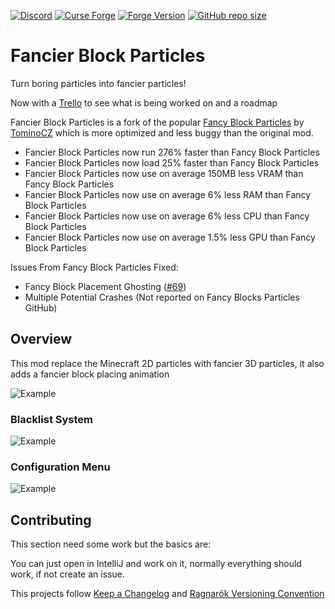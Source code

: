 [![Discord](https://img.shields.io/discord/807316234436608020?color=586AEA&style=for-the-badge&label=Discord&logo=discord)](https://discord.gg/hKpUYx7VwS)
[![Curse Forge](https://cf.way2muchnoise.eu/title/666575_Get_%20.svg?badge_style=for_the_badge)](https://www.curseforge.com/minecraft/mc-mods/fbp)
[![Forge Version](https://img.shields.io/badge/Minecraft%20Forge-14.23.5.2847-yellow.svg?style=for-the-badge)](http://files.minecraftforge.net/maven/net/minecraftforge/forge/index_1.12.2.html)
[![GitHub repo size](https://img.shields.io/github/repo-size/Red-Studio-Ragnarok/Fancier-Block-Particles?label=Repository%20Size&style=for-the-badge)](https://github.com/Red-Studio-Ragnarok/Fancier-Block-Particles)

# Fancier Block Particles

Turn boring particles into fancier particles!

Now with a [Trello] to see what is being worked on and a roadmap

Fancier Block Particles is a fork of the popular [Fancy Block Particles] by [TominoCZ] which is more optimized and less buggy than the original mod.

- Fancier Block Particles now run 276% faster than Fancy Block Particles
- Fancier Block Particles now load 25% faster than Fancy Block Particles
- Fancier Block Particles now use on average 150MB less VRAM than Fancy Block Particles
- Fancier Block Particles now use on average 6% less RAM than Fancy Block Particles
- Fancier Block Particles now use on average 6% less CPU than Fancy Block Particles
- Fancier Block Particles now use on average 1.5% less GPU than Fancy Block Particles

Issues From Fancy Block Particles Fixed:

- Fancy Block Placement Ghosting ([#69])
- Multiple Potential Crashes (Not reported on Fancy Blocks Particles GitHub)

## Overview

This mod replace the Minecraft 2D particles with fancier 3D particles, it also adds a fancier block placing animation

![Example](https://i.imgur.com/ZfiAoir.gif)
### Blacklist System
![Example](https://user-images.githubusercontent.com/82710983/188453568-3068e778-d902-4642-ab09-93c1aba2b02d.gif)
### Configuration Menu
![Example](https://user-images.githubusercontent.com/82710983/188453582-29bca653-6942-4f33-a670-ce89fbe42942.gif)

## Contributing

This section need some work but the basics are:

You can just open in IntelliJ and work on it, normally everything should work, if not create an issue.

This projects follow [Keep a Changelog] and [Ragnarök Versioning Convention]

[Trello]: https://trello.com/b/nlEU4rO2
[TominoCZ]: [https://www.curseforge.com/members/morphoxl/projects](https://github.com/TominoCZ)
[Fancy Block Particles]: https://www.curseforge.com/minecraft/mc-mods/fancy-block-particles
[#69]: https://github.com/TominoCZ/FancyBlockParticles/issues/69
[Conventional Commits]: https://www.conventionalcommits.org/en/v1.0.0/
[Keep a Changelog]: https://keepachangelog.com/en/1.0.0/
[Ragnarök Versioning Convention]: https://gist.github.com/JustDesoroxxx/5d4a45785ce19a6653ba99f72325c703
